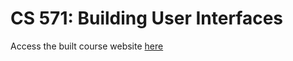 # CS 571: Building User Interfaces

Access the built course website [here](https://cs571.github.io/Spring22/schedule.html)
